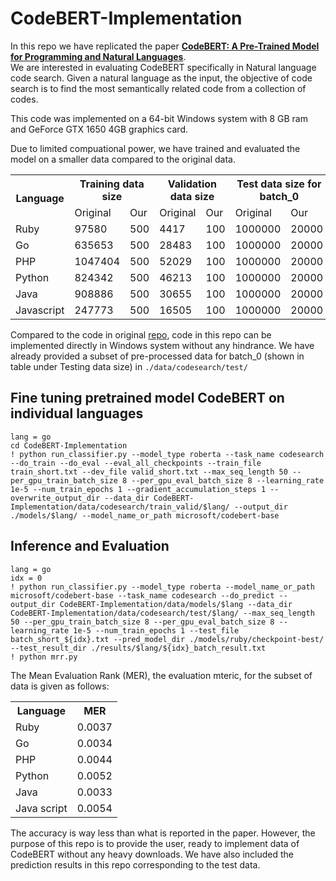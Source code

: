 # CodeBERT-Implementation
In this repo we have replicated the paper <b><a href = "https://arxiv.org/abs/2002.08155">CodeBERT: A Pre-Trained Model for Programming and Natural Languages</a></b>. </br>
We are interested in evaluating CodeBERT specifically in Natural language code search. Given a natural language as the input, the objective of code search is to find the most semantically related code from a collection of codes. 

This code was implemented on a 64-bit Windows system with 8 GB ram and GeForce GTX 1650 4GB graphics card.

Due to limited compuational power, we have trained and evaluated the model on a smaller data compared to the original data. 
<table>
  <tr>
    <th rowspan ="2"> Language </th>
    <th colspan="2">Training data size</th>
    <th colspan="2">Validation data size</th>
    <th colspan="2">Test data size for batch_0</th>
  </tr>
  <tr>
    <td>Original</td>
    <td>Our</td>
    <td>Original</td>
    <td>Our</td>
    <td>Original</td>
    <td>Our</td>
  </tr>
  <tr>
    <td>Ruby</td>
    <td>97580</td>
    <td>500</td>
    <td>4417</td>
    <td>100</td>
    <td>1000000</td>
    <td>20000</td>
  </tr>
  <tr>
    <td>Go</td>
    <td>635653</td>
    <td>500</td>
    <td>28483</td>
    <td>100</td>
    <td>1000000</td>
    <td>20000</td>
  </tr>
  <tr>
    <td>PHP</td>
    <td>1047404</td>
    <td>500</td>
    <td>52029</td>
    <td>100</td>
    <td>1000000</td>
    <td>20000</td>
  </tr>
  <tr>
    <td>Python</td>
    <td>824342</td>
    <td>500</td>
    <td>46213</td>
    <td>100</td>
    <td>1000000</td>
    <td>20000</td>
  </tr>
  <tr>
    <td>Java</td>
    <td>908886</td>
    <td>500</td>
    <td>30655</td>
    <td>100</td>
    <td>1000000</td>
    <td>20000</td>
  </tr>
  <tr>
    <td>Javascript</td>
    <td>247773</td>
    <td>500</td>
    <td>16505</td>
    <td>100</td>
    <td>1000000</td>
    <td>20000</td>
  </tr>
  
  
  </table>
  
Compared to the code in original <a href = "https://github.com/microsoft/CodeBERT/tree/master/CodeBERT/codesearch">repo</a>, code in this repo can be implemented directly in Windows system without any hindrance. We have already provided a subset of pre-processed data for batch_0 (shown in table under Testing data size) in ```./data/codesearch/test/```
## Fine tuning pretrained model CodeBERT on individual languages
```
lang = go
cd CodeBERT-Implementation
! python run_classifier.py --model_type roberta --task_name codesearch --do_train --do_eval --eval_all_checkpoints --train_file train_short.txt --dev_file valid_short.txt --max_seq_length 50 --per_gpu_train_batch_size 8 --per_gpu_eval_batch_size 8 --learning_rate 1e-5 --num_train_epochs 1 --gradient_accumulation_steps 1 --overwrite_output_dir --data_dir CodeBERT-Implementation/data/codesearch/train_valid/$lang/ --output_dir ./models/$lang/ --model_name_or_path microsoft/codebert-base
```
## Inference and Evaluation
```
lang = go
idx = 0
! python run_classifier.py --model_type roberta --model_name_or_path microsoft/codebert-base --task_name codesearch --do_predict --output_dir CodeBERT-Implementation/data/models/$lang --data_dir CodeBERT-Implementation/data/codesearch/test/$lang/ --max_seq_length 50 --per_gpu_train_batch_size 8 --per_gpu_eval_batch_size 8 --learning_rate 1e-5 --num_train_epochs 1 --test_file batch_short_${idx}.txt --pred_model_dir ./models/ruby/checkpoint-best/ --test_result_dir ./results/$lang/${idx}_batch_result.txt
! python mrr.py
```
The Mean Evaluation Rank (MER), the evaluation mteric, for the subset of data is given as follows:

<table>
  <tr>
    <th> Language </th>
    <th> MER </th>
  </tr>
  <tr>
    <td>Ruby</td>
    <td>0.0037</td>
  </tr>
  <tr>
    <td>Go</td>
    <td>0.0034</td>
  </tr>
  <tr>
    <td>PHP</td>
    <td>0.0044</td>
  </tr>
  <tr>
    <td>Python</td>
    <td>0.0052</td>
  </tr>
  <tr>
    <td>Java</td>
    <td>0.0033</td>
  </tr>
  <tr>
    <td>Java script</td>
    <td>0.0054</td>
  </tr>
 </table>
 
The accuracy is way less than what is reported in the paper. However, the purpose of this repo is to provide the user, ready to implement data of CodeBERT without any heavy downloads. We have also included the prediction results in this repo corresponding to the test data.
